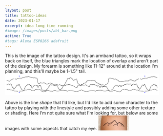 ```yaml
---
layout: post
title: tattoo-ideas
date: 2023-01-17
excerpt: idea long time running
#image: /images/posts/abt_bar.png
active: True
#tags: Alexa ESP8266 adafruit
---
```


This is the image of the tattoo design. It's an armband tattoo, so it wraps back on itself, the blue triangles mark the location of overlap and aren't part of the design. My forearm is something like 11-12" around at the location I'm planning, and this'll maybe be 1-1.5" tall.
![image](/images/posts/race_elevation.png)

Above is the line *shape* that I'd like, but I'd like to add some character to the tattoo by playing with the linestyle and possibly adding some other texture or shading. Here I'm not quite sure what I'm looking for, but below are some images with some aspects that catch my eye.
<img src="/images/posts/tattoo_good_linestyle.png" width="20%">
<img scr="/images/posts/possible_shading_style.png" width="20%">